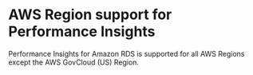 # AWS Region support for Performance Insights<a name="USER_PerfInsights.Overview.Regions"></a>

Performance Insights for Amazon RDS is supported for all AWS Regions except the AWS GovCloud \(US\) Region\.